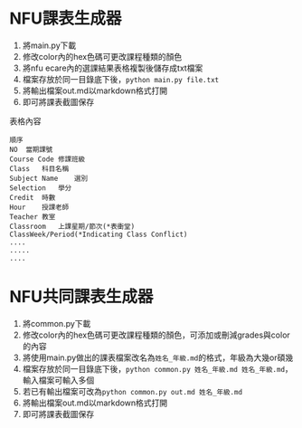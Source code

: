 # NFU課表生成器

1. 將main.py下載
2. 修改color內的hex色碼可更改課程種類的顏色
3. 將nfu ecare內的選課結果表格複製後儲存成txt檔案
4. 檔案存放於同一目錄底下後，`python main.py file.txt`
5. 將輸出檔案out.md以markdown格式打開
6. 即可將課表截圖保存

表格內容
```
順序
NO	當期課號
Course Code	修課班級
Class	科目名稱
Subject Name	選別
Selection	學分
Credit	時數
Hour	授課老師
Teacher	教室
Classroom	上課星期/節次(*表衝堂)
ClassWeek/Period(*Indicating Class Conflict)
....
.....
....
```

# NFU共同課表生成器
1. 將common.py下載
2. 修改color內的hex色碼可更改課程種類的顏色，可添加或刪減grades與color的內容
3. 將使用main.py做出的課表檔案改名為`姓名_年級.md`的格式，年級為大幾or碩幾
4. 檔案存放於同一目錄底下後，`python common.py 姓名_年級.md 姓名_年級.md`，輸入檔案可輸入多個
5. 若已有輸出檔案可改為`python common.py out.md 姓名_年級.md`
6. 將輸出檔案out.md以markdown格式打開
7. 即可將課表截圖保存
